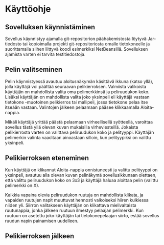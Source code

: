 # Käyttöohje

## Sovelluksen käynnistäminen
Sovellus käynnistyy ajamalla git-repositorion päähakemistosta löytyvä Jar-tiedosto tai kopioimalla projekti git-repositoriosta omalle tietokoneelle ja suorittamalla siihen liittyvä koodi esimerkiksi NetBeansillä. Sovelluksen ajamista varten ei tarvita testitiedostoja.

## Pelin valitseminen
Pelin käynnistyessä avautuu aloitusnäkymän käsittävä ikkuna (katso yllä), jolla käyttäjä voi päättää seuraavan pelikierroksen. Valmiista valikoista käyttäjän on mahdollista valita oma pelimerkkinsä ja peliruudukon koko. Lisäksi käyttäjän on mahdollista valita joko yksinpeli eli käyttäjä vastaan tietokone -muotoinen pelikierros tai mallipeli, jossa tietokone pelaa itse itseään vastaan. Valintojen jälkeen pelaamaan pääsee klikkaamalla Aloita-nappia.

Mikäli käyttäjä yrittää päästä pelaamaan virheellisellä syötteellä, varoittaa sovellus tästä yllä olevan kuvan mukaisilla virheviesteillä. Jokaista pelikierrosta varten on valittava peliruudukon koko ja pelityyppi. Käyttäjän pelimerkin valinta vaaditaan ainoastaan silloin, kun pelityypiksi on valittu yksinpeli.

## Pelikierroksen eteneminen
Kun käyttäjä on klikannut Aloita-nappia onnistuneesti ja valittu pelityyppi on yksinpeli, avautuu alla olevan kuvan pelinäkymä sovellusikkunaan olettaen, että valittu peliruudukon koko on 3x3 ja käyttäjä haluaa aloittaa pelin (valittu pelimerkki on X). 

Kaikkia vapaina olevia peliruudukon ruutuja on mahdollista klikata, ja vapaiden ruutujen napit muuttuvat hennosti valkoiseksi hiiren kulkiessa niiden yli. Siirron valitakseen käyttäjän on klikattava mielivaltaista ruutunappia, jonka jälkeen ruutuun ilmestyy pelaajan pelimerkki. Kun ruutuun on asetettu joko käyttäjän tai tietokonepelaajan siirto, estää sovellus ruudun napin painamisen uudelleen.  

## Pelikierroksen jälkeen
